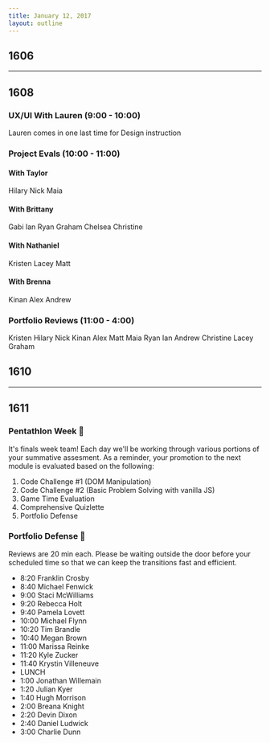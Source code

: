 ```yaml
---
title: January 12, 2017
layout: outline
---
```


## 1606

***

## 1608

### UX/UI With Lauren (9:00 - 10:00)
Lauren comes in one last time for Design instruction  

### Project Evals (10:00 - 11:00)

#### With Taylor
Hilary
Nick
Maia

#### With Brittany
Gabi
Ian
Ryan
Graham
Chelsea
Christine

#### With Nathaniel
Kristen
Lacey
Matt

#### With Brenna
Kinan
Alex
Andrew

### Portfolio Reviews (11:00 - 4:00)

Kristen
Hilary
Nick
Kinan
Alex
Matt
Maia
Ryan
Ian
Andrew
Christine
Lacey
Graham

## 1610

***

## 1611

### Pentathlon Week :space_invader:
It's finals week team! Each day we'll be working through various portions of your summative assesment. As a reminder, your promotion to the next module is evaluated based on the following:

1. Code Challenge #1 (DOM Manipulation)
2. Code Challenge #2 (Basic Problem Solving with vanilla JS)
3. Game Time Evaluation
4. Comprehensive Quizlette
5. Portfolio Defense

### Portfolio Defense :muscle:
Reviews are 20 min each. Please be waiting outside the door before your scheduled time so that we can keep the transitions fast and efficient.

- 8:20 Franklin Crosby
- 8:40 Michael Fenwick
- 9:00 Staci McWilliams
- 9:20 Rebecca Holt
- 9:40 Pamela Lovett
- 10:00 Michael Flynn
- 10:20 Tim Brandle
- 10:40 Megan Brown
- 11:00 Marissa Reinke
- 11:20 Kyle Zucker
- 11:40 Krystin Villeneuve
- LUNCH
- 1:00 Jonathan Willemain
- 1:20 Julian Kyer
- 1:40 Hugh Morrison
- 2:00 Breana Knight
- 2:20 Devin Dixon
- 2:40 Daniel Ludwick
- 3:00 Charlie Dunn
